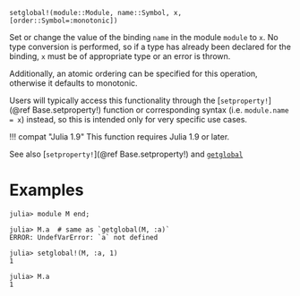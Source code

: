 ```
setglobal!(module::Module, name::Symbol, x, [order::Symbol=:monotonic])
```

Set or change the value of the binding `name` in the module `module` to `x`. No type conversion is performed, so if a type has already been declared for the binding, `x` must be of appropriate type or an error is thrown.

Additionally, an atomic ordering can be specified for this operation, otherwise it defaults to monotonic.

Users will typically access this functionality through the [`setproperty!`](@ref Base.setproperty!) function or corresponding syntax (i.e. `module.name = x`) instead, so this is intended only for very specific use cases.

!!! compat "Julia 1.9"
    This function requires Julia 1.9 or later.


See also [`setproperty!`](@ref Base.setproperty!) and [`getglobal`](@ref)

# Examples

```jldoctest
julia> module M end;

julia> M.a  # same as `getglobal(M, :a)`
ERROR: UndefVarError: `a` not defined

julia> setglobal!(M, :a, 1)
1

julia> M.a
1
```
